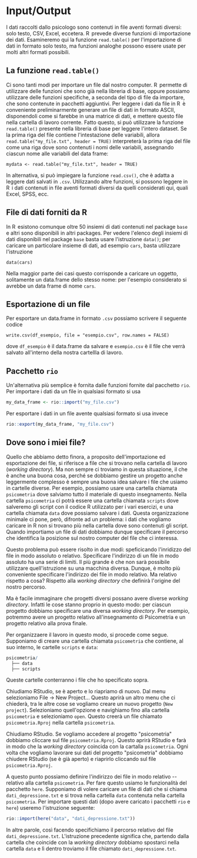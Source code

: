 # Input/Output 

I dati raccolti dallo psicologo sono contenuti in file aventi formati
diversi: solo testo, CSV, Excel, eccetera. R  prevede diverse funzioni
di importazione dei dati. Esamineremo qui la funzione `read.table()` per
l'importazione di dati in formato solo testo, ma funzioni analoghe
possono essere usate per molti altri formati possibili.

## La funzione `read.table()`

Ci sono tanti modi per importare un file dal nostro computer. R 
permette di utilizzare delle funzioni che sono già nella libreria di
base, oppure possiamo utilizzare delle funzioni specifiche, a seconda
del tipo di file da importare, che sono contenute in pacchetti
aggiuntivi. Per leggere i dati da file in R  è conveniente
preliminarmente generare un file di dati in formato ASCII, disponendoli
come si farebbe in una matrice di dati, e mettere questo file nella
cartella di lavoro corrente. Fatto questo, si può utilizzare la funzione
`read.table()` presente nella libreria di base per leggere l'intero
dataset. Se la prima riga del file contiene l'intestazione delle
variabili, allora `read.table("my_file.txt", header = TRUE)`
interpreterà la prima riga del file come una riga dove sono contenuti i
nomi delle variabili, assegnando ciascun nome alle variabili del data
frame:

    mydata <- read.table("my_file.txt", header = TRUE)

In alternativa, si può impiegare la funzione `read.csv()`, che è adatta
a leggere dati salvati in `.csv`. Utilizzando altre funzioni, si possono
leggere in R  i dati contenuti in file aventi formati diversi da quelli
considerati qui, quali Excel, SPSS, ecc.

## File di dati forniti da R

In R  esistono comunque oltre 50 insiemi di dati contenuti nel package
`base` e altri sono disponibili in altri packages. Per vedere l'elenco
degli insiemi di dati disponibili nel package `base` basta usare
l'istruzione `data()`; per caricare un particolare insieme di dati, ad
esempio `cars`, basta utilizzare l'istruzione

    data(cars)

Nella maggior parte dei casi questo corrisponde a caricare un oggetto,
solitamente un data.frame dello stesso nome: per l'esempio considerato
si avrebbe un data frame di nome `cars`.

## Esportazione di un file

Per esportare un data.frame in formato `.csv` possiamo scrivere il
seguente codice

    write.csv(df_esempio, file = "esempio.csv", row.names = FALSE)

dove `df_esempio` è il data.frame da salvare e `esempio.csv` è il file
che verrà salvato all'interno della nostra cartellla di lavoro.


## Pacchetto `rio`

Un'alternativa più semplice è fornita dalle funzioni fornite dal pacchetto `rio`.  Per importare i dati da un file in qualsiasi formato si usa


```r
my_data_frame <- rio::import("my_file.csv")
```

Per esportare i dati in un file avente qualsiasi formato si usa invece


```r
rio::export(my_data_frame, "my_file.csv")
```

## Dove sono i miei file?

Quello che abbiamo detto finora, a proposito dell'importazione ed esportazione dei file, si riferisce a file che si trovano nella cartella di lavoro (_working directory_). Ma non sempre ci troviamo in questa situazione, il che è anche una buona cosa, perché se dobbiamo gestire un progetto anche leggermente complesso è sempre una buona idea salvare i file che usiamo in cartelle diverse. Per esempio, possiamo usare una cartella chiamata `psicometria` dove salviamo tutto il materiale di questo insegnamento. Nella cartella `psicometria` ci potrà essere una cartella chiamata `scripts` dove salveremo gli script con il codice R utilizzato per i vari esercizi, e una cartella chiamata `data` dove possiamo salvare i dati. Questa organizzazione minimale ci pone, però, difronte ad un problema: i dati che vogliamo caricare in R non si trovano più nella cartella dove sono contenuti gli script. Quando importiamo un file di dati dobbiamo dunque specificare il percorso che identifica la posizione sul nostro computer del file che ci interessa.

Questo problema può essere risolto in due modi: speficicando l'inridizzo del file in modo assoluto o relativo. Specificare l'indirizzo di un file in modo assoluto ha una serie di limiti. Il più grande è che non sarà possibile utilizzare quell'istruzione su una macchina diversa.  Dunque, è molto più conveniente specificare l'indirizzo dei file in modo relativo.  Ma relativo rispetto a cosa?  Rispetto alla _working directory_ che definirà l'origine del nostro percorso.

Ma è facile immaginare che progetti diversi possano avere diverse  _working directory_. Infatti le cose stanno proprio in questo modo: per ciascun progetto dobbiamo specificare una diversa _working directory_.  Per esempio, potremmo avere un progetto relativo all'insegnamento di Psicometria e un progetto relativo alla prova finale.

Per organizzaere il lavoro in questo modo, si procede come segue. Supponiamo di creare una cartella chiamata `psicometria` che contiene, al suo interno, le cartelle `scripts` e `data`: 


```r
psicometria/
  ├── data
  ├── scripts
```

Queste cartelle conterranno i file che ho specificato sopra.  

Chiudiamo RStudio, se è aperto e lo riapriamo di nuovo.  Dal menu selezioniamo File -> New Project... Questo aprirà un altro menu che ci chiederà, tra le altre cose se vogliamo creare un nuovo progetto (`New project`). Selezioniamo quell'opzione e navighiamo fino alla cartella `psicometria` e selezioniamo `open`. Questo creerà un file chiamato `psicometria.Rproj` nella cartella `psicometria`.

Chiudiamo RStudio.  Se vogliamo accedere al progetto "psicometria" dobbiamo cliccare sul file `psicometria.Rproj`. Questo aprirà RStudio e farà in modo che la _working directory_ coincida con la cartalla `psicometria`. Ogni volta che vogliamo lavorare sui dati del progetto "psicometria" dobbiamo chiudere RStudio (se è già aperto) e riaprirlo cliccando sul file `psicometria.Rproj`.

A questo punto possiamo definire l'indirizzo dei file in modo relativo -- relativo alla cartella `psicometria`. Per fare questo usiamo le funzionalità del pacchetto `here`. Supponiamo di volere caricare un file di dati che si chiama `dati_depressione.txt` e si trova nella cartella `data` contenuta nella cartella `psicometria`. Per importare questi dati (dopo avere caricato i pacchetti `rio` e `here`) useremo l'istruzione seguente:


```r
rio::import(here("data", "dati_depressione.txt"))
```

In altre parole, così facendo specifichiamo il percorso relativo del file `dati_depressione.txt`.  L'istruzione precedente significa che, partendo dalla cartella che coincide con la _working directory_ dobbiamo spostarci nella cartella `data` e lì dentro troviamo il file chiamato `dati_depressione.txt`.






